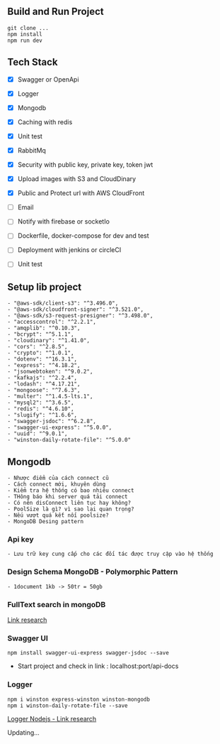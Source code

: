 ## Build and Run Project
```
git clone ...
npm install
npm run dev
```

## Tech Stack

- [x] Swagger or OpenApi
- [x] Logger
- [x] Mongodb
- [x] Caching with redis
- [x] Unit test
- [x] RabbitMq
- [x] Security with public key, private key, token jwt
- [x] Upload images with S3 and CloudDinary
- [x] Public and Protect url with AWS CloudFront
- [ ] Email
- [ ] Notify with firebase or socketIo
- [ ] Dockerfile, docker-compose for dev and test
- [ ] Deployment with jenkins or circleCI
- [ ] Unit test


## Setup lib project
    - "@aws-sdk/client-s3": "^3.496.0",
    - "@aws-sdk/cloudfront-signer": "^3.521.0",
    - "@aws-sdk/s3-request-presigner": "^3.498.0",
    - "accesscontrol": "^2.2.1",
    - "amqplib": "^0.10.3",
    - "bcrypt": "^5.1.1",
    - "cloudinary": "^1.41.0",
    - "cors": "^2.8.5",
    - "crypto": "^1.0.1",
    - "dotenv": "^16.3.1",
    - "express": "^4.18.2",
    - "jsonwebtoken": "^9.0.2",
    - "kafkajs": "^2.2.4",
    - "lodash": "^4.17.21",
    - "mongoose": "^7.6.3",
    - "multer": "^1.4.5-lts.1",
    - "mysql2": "^3.6.5",
    - "redis": "^4.6.10",
    - "slugify": "^1.6.6",
    - "swagger-jsdoc": "^6.2.8",
    - "swagger-ui-express": "^5.0.0",
    - "uuid": "^9.0.1",
    - "winston-daily-rotate-file": "^5.0.0"

## Mongodb
    - Nhược điểm của cách connect cũ
    - Cách connect mới, khuyên dùng
    - Kiểm tra hệ thống có bao nhiêu connect
    - THông báo khi server quá tải connect
    - Có nên disConnect liên tục hay không?
    - PoolSize là gì? vì sao lại quan trọng?
    - Nếu vượt quá kết nối poolsize?
    - MongoDB Desing pattern


### Api key
    - Lưu trữ key cung cấp cho các đối tác được truy cập vào hệ thống

### Design Schema MongoDB - Polymorphic Pattern
    - 1document 1kb -> 50tr = 50gb

### FullText search in mongoDB
[Link research](https://anonystick.com/blog-developer/full-text-search-mongodb-chi-mot-bai-viet-khong-can-nhieu-2022012063033379)

### Swagger UI
```
npm install swagger-ui-express swagger-jsdoc --save
```
- Start project and check in link : localhost:port/api-docs

### Logger
```
npm i winston express-winston winston-mongodb
npm i winston-daily-rotate-file --save
```
[Logger Nodejs - Link research](https://anonystick.com/blog-developer/logger-nodejs-la-gi-su-dung-winston-la-phai-chuyen-nghiep-nhu-the-nay-202010099590776)



Updating...